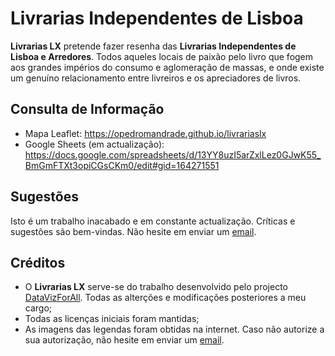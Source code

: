 # Livrarias Independentes de Lisboa
**Livrarias LX** pretende fazer resenha das **Livrarias Independentes de Lisboa e Arredores**.
Todos aqueles locais de paixão pelo livro que fogem aos grandes impérios do consumo e aglomeração de massas, e onde existe um genuíno relacionamento entre livreiros e os apreciadores de livros.

## Consulta de Informação
- Mapa Leaflet: https://opedromandrade.github.io/livrariaslx
- Google Sheets (em actualização): https://docs.google.com/spreadsheets/d/13YY8uzI5arZxlLez0GJwK55_BmGmFTXt3opiCGsCKm0/edit#gid=164271551

## Sugestões
Isto é um trabalho inacabado e em constante actualização. Críticas e sugestões são bem-vindas. Não hesite em enviar um [email](mailto:pmm.andrade@outlook.com).

## Créditos
- O **Livrarias LX** serve-se do trabalho desenvolvido pelo projecto [DataVizForAll](https://github.com/DataVizForAll). Todas as alterções e modificações posteriores a meu cargo;
- Todas as licenças iniciais foram mantidas;
- As imagens das legendas foram obtidas na internet. Caso não autorize a sua autorização, não hesite em enviar um [email](mailto:pmm.andrade@outlook.com).